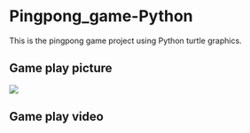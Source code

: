 # Pingpong_game-Python

This is the pingpong game project using Python turtle graphics.

## Game play picture

<img src="https://github.com/ijaejun1025/Pingpong_game-Python/assets/154036705/9e368a41-2016-4abd-a318-e27cf6474b64"/>

## Game play video
